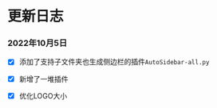 # 更新日志

### 2022年10月5日

- [x] 添加了支持子文件夹也生成侧边栏的插件`AutoSidebar-all.py`

- [x] 新增了一堆插件

- [x] 优化LOGO大小

